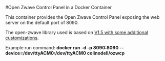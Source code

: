 #Open Zwave Control Panel in a Docker Container


This container provides the Open Zwave Control Panel exposing the web server on the default port of 8090.

The open-zwave library used is based on [V1.5 with some additional customizations](https://github.com/colinodell/open-zwave/compare/V1.5...V1.5-with-customizations).

Example run command:
**docker run -d -p 8090:8090 --device=/dev/ttyACM0:/dev/ttyACM0 colinodell/ozwcp**
